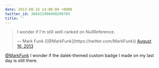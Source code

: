 ```yaml
---
date: 2013-08-16 14:00:08 +0000
twitter_id: 368431998400200704
title: ''
---
```


<blockquote class="twitter-tweet"><p lang="en" dir="ltr">I wonder if I&#39;m still well-ranked on NullReference.</p>&mdash; Mark Funk ([@MarkFunk](https://twitter.com/MarkFunk)) <a href="https://twitter.com/MarkFunk/status/368423912520286208?ref_src=twsrc%5Etfw">August 16, 2013</a></blockquote>
<script async src="https://platform.twitter.com/widgets.js" charset="utf-8"></script>

[@MarkFunk](https://twitter.com/MarkFunk) I wonder if the dalek-themed custom badge I made on my last day is still there.
